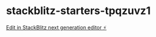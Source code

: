 # stackblitz-starters-tpqzuvz1

[Edit in StackBlitz next generation editor ⚡️](https://stackblitz.com/~/github.com/ttu21/stackblitz-starters-tpqzuvz1)